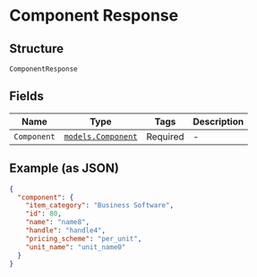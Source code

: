 
# Component Response

## Structure

`ComponentResponse`

## Fields

| Name | Type | Tags | Description |
|  --- | --- | --- | --- |
| `Component` | [`models.Component`](../../doc/models/component.md) | Required | - |

## Example (as JSON)

```json
{
  "component": {
    "item_category": "Business Software",
    "id": 80,
    "name": "name8",
    "handle": "handle4",
    "pricing_scheme": "per_unit",
    "unit_name": "unit_name0"
  }
}
```

